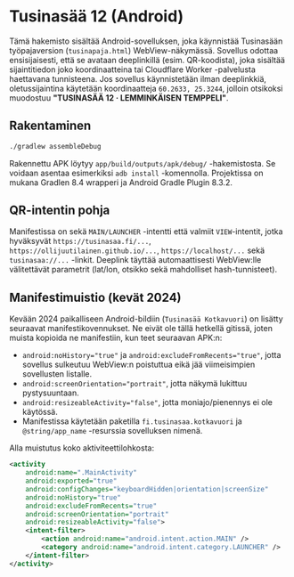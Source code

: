 # Tusinasää 12 (Android)

Tämä hakemisto sisältää Android-sovelluksen, joka käynnistää Tusinasään työpajaversion
(`tusinapaja.html`) WebView-näkymässä. Sovellus odottaa ensisijaisesti, että se avataan
deeplinkillä (esim. QR-koodista), joka sisältää sijaintitiedon joko koordinaatteina tai
Cloudflare Worker -palvelusta haettavana tunnisteena. Jos sovellus käynnistetään ilman
deeplinkkiä, oletussijaintina käytetään koordinaatteja `60.2633, 25.3244`, jolloin otsikoksi
muodostuu **"TUSINASÄÄ 12 · LEMMINKÄISEN TEMPPELI"**.

## Rakentaminen

```bash
./gradlew assembleDebug
```

Rakennettu APK löytyy `app/build/outputs/apk/debug/` -hakemistosta. Se voidaan asentaa
esimerkiksi `adb install` -komennolla. Projektissa on mukana Gradlen 8.4 wrapperi ja
Android Gradle Plugin 8.3.2.

## QR-intentin pohja

Manifestissa on sekä `MAIN/LAUNCHER` -intentti että valmiit `VIEW`-intentit, jotka
hyväksyvät `https://tusinasaa.fi/...`, `https://ollijuutilainen.github.io/...`,
`https://localhost/...` sekä `tusinasaa://...` -linkit. Deeplink täyttää automaattisesti
WebView:lle välitettävät parametrit (lat/lon, otsikko sekä mahdolliset hash-tunnisteet).

## Manifestimuistio (kevät 2024)

Kevään 2024 paikalliseen Android-bildiin (`Tusinasää Kotkavuori`) on lisätty seuraavat
manifestikovennukset. Ne eivät ole tällä hetkellä gitissä, joten muista kopioida ne
manifestiin, kun teet seuraavan APK:n:

- `android:noHistory="true"` ja `android:excludeFromRecents="true"`, jotta sovellus
  sulkeutuu WebView:n poistuttua eikä jää viimeisimpien sovellusten listalle.
- `android:screenOrientation="portrait"`, jotta näkymä lukittuu pystysuuntaan.
- `android:resizeableActivity="false"`, jotta moniajo/pienennys ei ole käytössä.
- Manifestissa käytetään paketilla `fi.tusinasaa.kotkavuori` ja
  `@string/app_name` -resurssia sovelluksen nimenä.

Alla muistutus koko aktiviteettilohkosta:

```xml
<activity
    android:name=".MainActivity"
    android:exported="true"
    android:configChanges="keyboardHidden|orientation|screenSize"
    android:noHistory="true"
    android:excludeFromRecents="true"
    android:screenOrientation="portrait"
    android:resizeableActivity="false">
    <intent-filter>
        <action android:name="android.intent.action.MAIN" />
        <category android:name="android.intent.category.LAUNCHER" />
    </intent-filter>
</activity>
```
